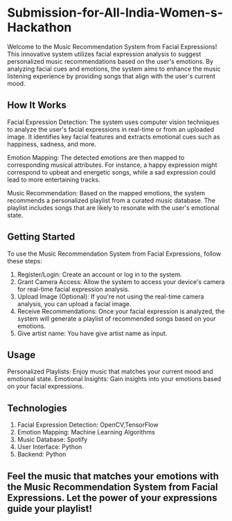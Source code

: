 # Submission-for-All-India-Women-s-Hackathon

Welcome to the Music Recommendation System from Facial Expressions! This innovative system utilizes facial expression analysis to suggest personalized music recommendations based on the user's emotions. By analyzing facial cues and emotions, the system aims to enhance the music listening experience by providing songs that align with the user's current mood.

## How It Works
Facial Expression Detection: The system uses computer vision techniques to analyze the user's facial expressions in real-time or from an uploaded image. It identifies key facial features and extracts emotional cues such as happiness, sadness, and more.

Emotion Mapping: The detected emotions are then mapped to corresponding musical attributes. For instance, a happy expression might correspond to upbeat and energetic songs, while a sad expression could lead to more entertaining tracks.

Music Recommendation: Based on the mapped emotions, the system recommends a personalized playlist from a curated music database. The playlist includes songs that are likely to resonate with the user's emotional state.

## Getting Started
To use the Music Recommendation System from Facial Expressions, follow these steps:

1) Register/Login: Create an account or log in to the system.
2) Grant Camera Access: Allow the system to access your device's camera for real-time facial expression analysis.
3) Upload Image (Optional): If you're not using the real-time camera analysis, you can upload a facial image.
4) Receive Recommendations: Once your facial expression is analyzed, the system will generate a playlist of recommended songs based on your emotions.
5) Give artist name: You have give artist name as input.

## Usage
Personalized Playlists: Enjoy music that matches your current mood and emotional state.
Emotional Insights: Gain insights into your emotions based on your facial expressions.

## Technologies
1) Facial Expression Detection: OpenCV,TensorFlow
2) Emotion Mapping: Machine Learning Algorithms
3) Music Database: Spotify
4) User Interface: Python
5) Backend: Python

## Feel the music that matches your emotions with the Music Recommendation System from Facial Expressions. Let the power of your expressions guide your playlist!

